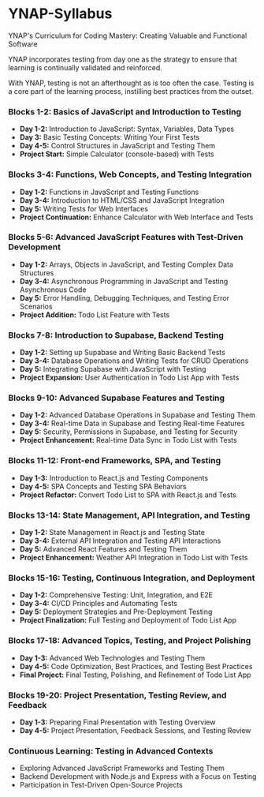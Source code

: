# YNAP-Syllabus
YNAP's Curriculum for Coding Mastery: Creating Valuable and Functional Software

YNAP incorporates testing from day one as the strategy to ensure that learning is continually validated and reinforced. 

With YNAP, testing is not an afterthought as is too often the case. Testing is a core part of the learning process, instilling best practices from the outset.

### Blocks 1-2: Basics of JavaScript and Introduction to Testing
- **Day 1-2:** Introduction to JavaScript: Syntax, Variables, Data Types
- **Day 3:** Basic Testing Concepts: Writing Your First Tests
- **Day 4-5:** Control Structures in JavaScript and Testing Them
- **Project Start:** Simple Calculator (console-based) with Tests

### Blocks 3-4: Functions, Web Concepts, and Testing Integration
- **Day 1-2:** Functions in JavaScript and Testing Functions
- **Day 3-4:** Introduction to HTML/CSS and JavaScript Integration
- **Day 5:** Writing Tests for Web Interfaces
- **Project Continuation:** Enhance Calculator with Web Interface and Tests

### Blocks 5-6: Advanced JavaScript Features with Test-Driven Development
- **Day 1-2:** Arrays, Objects in JavaScript, and Testing Complex Data Structures
- **Day 3-4:** Asynchronous Programming in JavaScript and Testing Asynchronous Code
- **Day 5:** Error Handling, Debugging Techniques, and Testing Error Scenarios
- **Project Addition:** Todo List Feature with Tests

### Blocks 7-8: Introduction to Supabase, Backend Testing
- **Day 1-2:** Setting up Supabase and Writing Basic Backend Tests
- **Day 3-4:** Database Operations and Writing Tests for CRUD Operations
- **Day 5:** Integrating Supabase with JavaScript with Testing
- **Project Expansion:** User Authentication in Todo List App with Tests

### Blocks 9-10: Advanced Supabase Features and Testing
- **Day 1-2:** Advanced Database Operations in Supabase and Testing Them
- **Day 3-4:** Real-time Data in Supabase and Testing Real-time Features
- **Day 5:** Security, Permissions in Supabase, and Testing for Security
- **Project Enhancement:** Real-time Data Sync in Todo List with Tests

### Blocks 11-12: Front-end Frameworks, SPA, and Testing
- **Day 1-3:** Introduction to React.js and Testing Components
- **Day 4-5:** SPA Concepts and Testing SPA Behaviors
- **Project Refactor:** Convert Todo List to SPA with React.js and Tests

### Blocks 13-14: State Management, API Integration, and Testing
- **Day 1-2:** State Management in React.js and Testing State
- **Day 3-4:** External API Integration and Testing API Interactions
- **Day 5:** Advanced React Features and Testing Them
- **Project Enhancement:** Weather API Integration in Todo List with Tests

### Blocks 15-16: Testing, Continuous Integration, and Deployment
- **Day 1-2:** Comprehensive Testing: Unit, Integration, and E2E
- **Day 3-4:** CI/CD Principles and Automating Tests
- **Day 5:** Deployment Strategies and Pre-Deployment Testing
- **Project Finalization:** Full Testing and Deployment of Todo List App

### Blocks 17-18: Advanced Topics, Testing, and Project Polishing
- **Day 1-3:** Advanced Web Technologies and Testing Them
- **Day 4-5:** Code Optimization, Best Practices, and Testing Best Practices
- **Final Project:** Final Testing, Polishing, and Refinement of Todo List App

### Blocks 19-20: Project Presentation, Testing Review, and Feedback
- **Day 1-3:** Preparing Final Presentation with Testing Overview
- **Day 4-5:** Project Presentation, Feedback Sessions, and Testing Review

### Continuous Learning: Testing in Advanced Contexts
- Exploring Advanced JavaScript Frameworks and Testing Them
- Backend Development with Node.js and Express with a Focus on Testing
- Participation in Test-Driven Open-Source Projects


